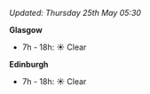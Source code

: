 *Updated: Thursday 25th May 05:30*

**Glasgow**

* 7h - 18h: :sunny: Clear

**Edinburgh**

* 7h - 18h: :sunny: Clear
